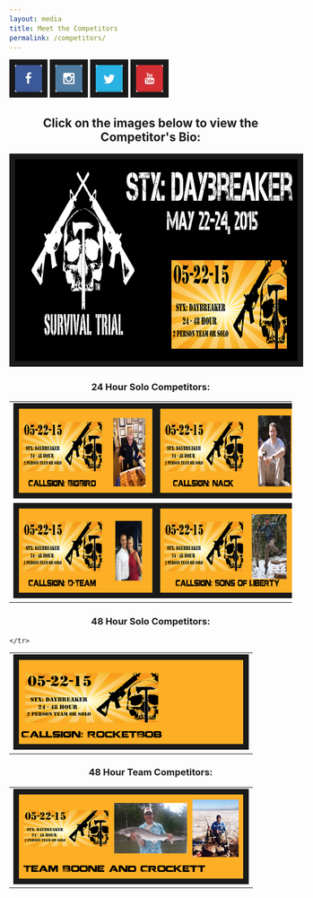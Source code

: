 ```yaml
---
layout: media
title: Meet the Competitors
permalink: /competitors/
---
```

<a href="https://www.facebook.com/survivaltrial?ref_type=bookmark" target="_blank"><img src="/images/Icons/Facebook.png" alt="facebook" width="48" height="48" border="10"/></a>  <a href="https://instagram.com/survivaltrial/" target="_blank"><img src="/images/Icons/Instagram.png" alt="Instagram" width="48" height="48" border="10" /></a>  <a href="https://twitter.com/SurvivalTrial/" target="_blank"><img src="/images/Icons/Twitter.png" alt="twitter" width="48" height="48" border="10" /></a>  <a href="https://www.youtube.com/channel/UCNtr8PNyEd3YDhOyrpVUBRg" target="_blank"><img src="/images/Icons/Youtube.png" alt="youtube" width="48" height="48" border="10" /></a>

<h2><center>Click on the images below to view the Competitor's Bio:</center></h2>

<center><a href="http://store-survivaltrial-com.3dcartstores.com/STX-Daybreaker--May-22-24-2015_p_14.html" target="_blank"><img src="/images/daybreakerslider.png" 
alt="daybreaker" width="960" height="360" border="10"/></a></center>

<h3><center>24 Hour Solo Competitors:</center></h3>


<table>
    <tr>
        <td><center><a href="" target="_blank"><img src="/images/bigbird.png" 
alt="callsign bigbird" width="400" height="150" border="10" /></a></center></td><td><center><a href="" target="_blank"><img src="/images/nack.png" 
alt="callsign nack" width="400" height="150" border="10" /></a></center></td>
		</tr>
		<tr>
		 <td><center><a href="" target="_blank"><img src="/images/dteam.png" 
alt="callsign dteam" width="400" height="150" border="10" /></a></center></td><td><center><a href="" target="_blank"><img src="/images/sonsofliberty.png" 
alt="callsign sonsofliberty" width="400" height="150" border="10" /></a></center></td>
    </tr>
</table>

<h3><center>48 Hour Solo Competitors:</center></h3>

<table>
    <tr>
        <td><center><a href="" target="_blank"><img src="/images/rocketbob.png" 
alt="callsign rocketbob" width="400" height="150" border="10" /></a></center></td>
		</tr>
		
    </tr>
</table>


<h3><center>48 Hour Team Competitors:</center></h3>

<table>
    <tr>
        <td><center><a href="" target="_blank"><img src="/images/teambc.png" 
alt="callsign boonecrockett" width="400" height="150" border="10" /></a></center></td>
		</tr>
		
</table>